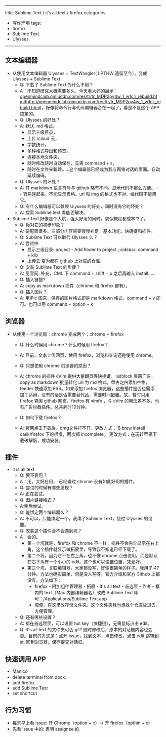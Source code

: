 
---
title:  Sublime Text / it’s all text / firefox
categories: 
- 写作环境
tags: 
- firefox
- Sublime Text
- Ulysses

---
## 文本编辑器

- 从使用文本编辑器 Ulysses  + TextWangler( LPTHW 遗留至今），变成Ulysses  + Sublime Text
	- Q: 下载了 Sublime Text 为什么不用？
	- A：不知道研究大概需要多久，今天看大妈的展示：[openmindclub.qiniucdn.com/res/tr/tr_MDP2py4w_1_w1cli_rebuild.html]()(http://openmindclub.qiniucdn.com/res/tr/tr_MDP2py4w_1_w1cli_rebuild.html)，好像将命令行与代码编辑器合在一起了，看是不是这个 APP 搞定的。
	- Q: Ulysses 的好处？
	- A: 默认 .md 格式，
		- 显示三级目录，
		- 上传 icloud 云，
		- 字数统计，
		- 多种格式导出和预览，
		- 连接本地文件夹，
		- 随时修改随时自动保存，无需 command + s，
		- 随时在文件夹新建……这个编辑器已经成为我与网络对话的页面。自动延续编码。
	- Q: Ulysses 的坏处？
	- A: 其 markdown 语言符号与 github 略有不同。显示代码不那么方便。--- 容易连起来。不能显示表格。url 和 img 的格式也不对。编代码不能用它。
	- Q: 有什么编辑器可以兼顾 Ulysses 的好处，同时没有它的坏处？
	- A: 探索 Sublime text 看能否解决。
- Sublime Text 好像是个大坑，强大好用的同时，貌似教程都成本书了。
	- Q: 你对它的初步印象？
	- A: 要配置很多。三部分内容需要慢慢补足：基本功能、快捷键和插件。
	- Q: Sublime Text 可以取代 Ulysses 么？
	- A: 尝试中
		+ 显示三级目录: project - Add floder to project ; sidebar: command + k/b
		+ 上传云 变为都在 github 上对应的仓库.
	- Q: 安装 Sublime Text 的步骤？
	- A: 见官网. 补充，CML 下 command + shift + p 之后再输入 install……
	- Q: 插入链接?
	- A:  copy as markdown 插件（chrome 和 firefox 都有）。
	- Q: 插入图片？
	- A: 用iPic 图床，保存的图片格式即是 markdown 格式，command + v 即可。也可以用 command + option + k

## 浏览器
- 从使用一个浏览器：chrome 变成两个：chrome + firefox
	- Q: 什么时候用 chrome？什么时候用 firefox？
	- A: 目前，文本上传网页，使用 firefox，浏览和查询还是使用 chrome。
	- Q: 只想使用 chrome 浏览器的原因？
	- A: chrome 的插件 cVim 提供大量翻页等快捷键， adblock 屏蔽广告，copy as markdown 批量转化 url 为 md 格式，盘古之白添加空格，feeder 快速添加 RSS。如果添加 firefox 浏览器，这些插件是否也需添加？适用，没有的话是否需要替代品，需要时间配置。故，暂时只用 firefox 查阅 github 网页。firefox 有 vimfx ，与 cVim 的用法差不多，也有广告拦截插件。总共耗时10分钟。

	- Q: 如何下载 firefox？
	- A: 官网点击下载后，dmg文件打不开。更改方式：
$ brew install cask/firefox
下的很慢，两次都 incomplete。
更改方式：在玩转苹果下载破解版，成功安装。




## 插件
- it is all text
	- Q: 要不要用？
	- A：用。大妈在用，  已经查过 chrome 没有如此好用的插件。
	- Q: 尝试的时候有哪些发现？
	- A: 正在尝试。
	- Q: 图片链接格式？
	- A:稍后尝试。
	- Q: 能绑定两个编辑器么？
	- A: 不可以，只能绑定一个，我绑了Sublime Text，绕过 Ulysses 的设置。
	- Q: 安装这个插件会不会遇到坑？
	- A：会的。
		- 第一个坑就是，firefox 和 chrome 不一样，插件不会完全显示在右上角，这个插件就显示做拓展里，导致我不知道已经下载了。
		- 第二个坑，因为它不在右上角，也不像 chrome 点击使用。而是默认在右下角有一个小小的 edit。这个也可以设置位置，凭爱好。
		- 第三个坑，关联编辑器，大家都没写，好像很简单的样子。我用了 47 分钟。方法也确实简单，但是没人写呀。官方介绍和官方 Github 上都没有。方法如下：
			 - firefox - 附加组件管理器 - 拓展 - it's all text - 首选项 - 作者 - 框内的 text（Mac 内置编辑器名）改成 Sublime Text 即可：/Applications/Sublime Text.app
			 - 顺便，在这里改存储文件夹。这个文件夹我也想找个仓库放进去。方便管理。
	- Q: 还有哪些设置？
	- A: 都在首选项里，可以设置 hot key（快捷键），无需鼠标点击 edit。
	- Q: it's all text 的文件夹可否 git? 随时修改后，原本的对话框内容也变更。目前的方式是：点开 issue，找到文本，点击修改，点击 edit 跳转到 st, 回到浏览器，保存提交对话框。



## 快速调用 APP
- Manico
- delete terminal from dock，
- add firefox 
- add Sublime Text
- set shortcut

## 行为习惯
- 每天早上看 issue: 开 Chrome（option + c）-\> 开 firefox（opthin + x）
- 先看 issue 中的: 表明 assignee 的

